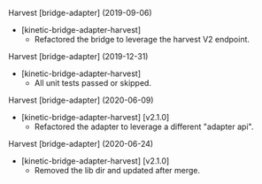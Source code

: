 Harvest [bridge-adapter] (2019-09-06)
  * \[kinetic-bridge-adapter-harvest]
    * Refactored the bridge to leverage the harvest V2 endpoint.

Harvest [bridge-adapter] (2019-12-31)
  * \[kinetic-bridge-adapter-harvest]
    * All unit tests passed or skipped.

Harvest [bridge-adapter] (2020-06-09)
  * \[kinetic-bridge-adapter-harvest] [v2.1.0]
    * Refactored the adapter to leverage a different "adapter api".

Harvest [bridge-adapter] (2020-06-24)
  * \[kinetic-bridge-adapter-harvest] [v2.1.0]
    * Removed the lib dir and updated after merge.
